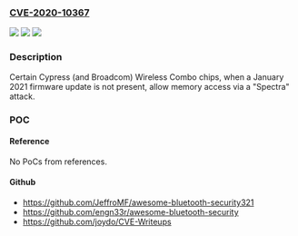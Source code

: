 ### [CVE-2020-10367](https://cve.mitre.org/cgi-bin/cvename.cgi?name=CVE-2020-10367)
![](https://img.shields.io/static/v1?label=Product&message=n%2Fa&color=blue)
![](https://img.shields.io/static/v1?label=Version&message=n%2Fa&color=blue)
![](https://img.shields.io/static/v1?label=Vulnerability&message=n%2Fa&color=brighgreen)

### Description

Certain Cypress (and Broadcom) Wireless Combo chips, when a January 2021 firmware update is not present, allow memory access via a "Spectra" attack.

### POC

#### Reference
No PoCs from references.

#### Github
- https://github.com/JeffroMF/awesome-bluetooth-security321
- https://github.com/engn33r/awesome-bluetooth-security
- https://github.com/joydo/CVE-Writeups

